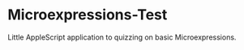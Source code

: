 Microexpressions-Test
=====================

Little AppleScript application to quizzing on basic Microexpressions. 
